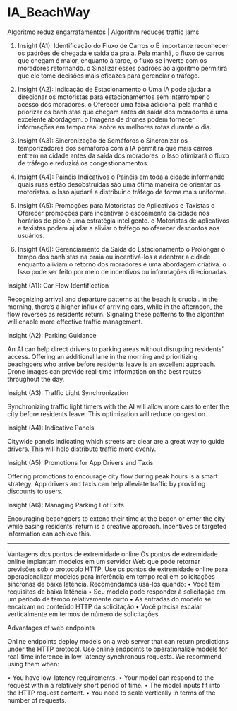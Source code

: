 # IA_BeachWay

Algoritmo reduz engarrafamentos  | Algorithm reduces traffic jams


1.	Insight (A1): Identificação do Fluxo de Carros
o	É importante reconhecer os padrões de chegada e saída da praia. Pela manhã, o fluxo de carros que chegam é maior, enquanto à tarde, o fluxo se inverte com os moradores retornando.
o	Sinalizar esses padrões ao algoritmo permitirá que ele tome decisões mais eficazes para gerenciar o tráfego.

2.	Insight (A2): Indicação de Estacionamento
o	Uma IA pode ajudar a direcionar os motoristas para estacionamentos sem interromper o acesso dos moradores.
o	Oferecer uma faixa adicional pela manhã e priorizar os banhistas que chegam antes da saída dos moradores é uma excelente abordagem.
o	Imagens de drones podem fornecer informações em tempo real sobre as melhores rotas durante o dia.

3.	Insight (A3): Sincronização de Semáforos
o	Sincronizar os temporizadores dos semáforos com a IA permitirá que mais carros entrem na cidade antes da saída dos moradores.
o	Isso otimizará o fluxo de tráfego e reduzirá os congestionamentos.

4.	Insight (A4): Painéis Indicativos
o	Painéis em toda a cidade informando quais ruas estão desobstruídas são uma ótima maneira de orientar os motoristas.
o	Isso ajudará a distribuir o tráfego de forma mais uniforme.

5.	Insight (A5): Promoções para Motoristas de Aplicativos e Taxistas
o	Oferecer promoções para incentivar o escoamento da cidade nos horários de pico é uma estratégia inteligente.
o	Motoristas de aplicativos e taxistas podem ajudar a aliviar o tráfego ao oferecer descontos aos usuários.

6.	Insight (A6): Gerenciamento da Saída do Estacionamento
o	Prolongar o tempo dos banhistas na praia ou incentivá-los a adentrar a cidade enquanto aliviam o retorno dos moradores é uma abordagem criativa.
o	Isso pode ser feito por meio de incentivos ou informações direcionadas.


Insight (A1): Car Flow Identification

Recognizing arrival and departure patterns at the beach is crucial. In the morning, there’s a higher influx of arriving cars, while in the afternoon, the flow reverses as residents return.
Signaling these patterns to the algorithm will enable more effective traffic management.

Insight (A2): Parking Guidance

An AI can help direct drivers to parking areas without disrupting residents’ access.
Offering an additional lane in the morning and prioritizing beachgoers who arrive before residents leave is an excellent approach.
Drone images can provide real-time information on the best routes throughout the day.

Insight (A3): Traffic Light Synchronization

Synchronizing traffic light timers with the AI will allow more cars to enter the city before residents leave.
This optimization will reduce congestion.

Insight (A4): Indicative Panels

Citywide panels indicating which streets are clear are a great way to guide drivers.
This will help distribute traffic more evenly.

Insight (A5): Promotions for App Drivers and Taxis

Offering promotions to encourage city flow during peak hours is a smart strategy.
App drivers and taxis can help alleviate traffic by providing discounts to users.

Insight (A6): Managing Parking Lot Exits

Encouraging beachgoers to extend their time at the beach or enter the city while easing residents’ return is a creative approach.
Incentives or targeted information can achieve this.

__________________________________________________________________________________________________________________________________

Vantagens dos pontos de extremidade online
Os pontos de extremidade online implantam modelos em um servidor Web que pode retornar previsões sob o protocolo HTTP. Use os pontos de extremidade online para operacionalizar modelos para inferência em tempo real em solicitações síncronas de baixa latência. Recomendamos usá-los quando:
•	Você tem requisitos de baixa latência
•	Seu modelo pode responder à solicitação em um período de tempo relativamente curto
•	As entradas do modelo se encaixam no conteúdo HTTP da solicitação
•	Você precisa escalar verticalmente em termos de número de solicitações


Advantages of web endpoints

Online endpoints deploy models on a web server that can return predictions under the HTTP protocol. Use online endpoints to operationalize models for real-time inference in low-latency synchronous requests. We recommend using them when:

•	You have low-latency requirements.
•	Your model can respond to the request within a relatively short period of time.
•	The model inputs fit into the HTTP request content.
•	You need to scale vertically in terms of the number of requests.


